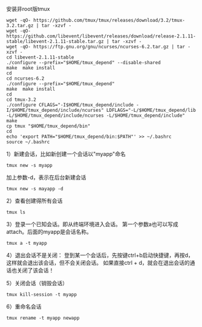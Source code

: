 安装非root版tmux
```
wget -qO- https://github.com/tmux/tmux/releases/download/3.2/tmux-3.2.tar.gz | tar -xzvf -
wget -qO- https://github.com/libevent/libevent/releases/download/release-2.1.11-stable/libevent-2.1.11-stable.tar.gz | tar -xzvf -
wget -qO- https://ftp.gnu.org/gnu/ncurses/ncurses-6.2.tar.gz | tar -xzvf -
cd libevent-2.1.11-stable
./configure --prefix="$HOME/tmux_depend" --disable-shared
make  make install
cd
cd ncurses-6.2
./configure --prefix="$HOME/tmux_depend"
make  make install
cd
cd tmux-3.2
./configure CFLAGS="-I$HOME/tmux_depend/include -I/$HOME/tmux_depend/include/ncurses" LDFLAGS="-L/$HOME/tmux_depend/lib -L/$HOME/tmux_depend/include/ncurses -L/$HOME/tmux_depend/include"
make
cp tmux "$HOME/tmux_depend/bin"
cd
echo 'export PATH="$HOME/tmux_depend/bin:$PATH"' >> ~/.bashrc
source ~/.bashrc
```

1）新建会话，比如新创建一个会话以"myapp"命名
```
tmux new -s myapp
```
加上参数-d，表示在后台新建会话 
```
tmux new -s mayapp -d
```

2）查看创建得所有会话 
```
tmux ls
```

3）登录一个已知会话。即从终端环境进入会话。 
第一个参数a也可以写成attach。后面的myapp是会话名称。 
```
tmux a -t myapp
```

4）退出会话不是关闭： 
登到某一个会话后，先按键ctrl+b启动快捷键，再按d，这样就会退出该会话，但不会关闭会话。 
如果直接ctrl + d，就会在退出会话的通话也关闭了该会话！
 
5）关闭会话（销毁会话）
```
tmux kill-session -t myapp
```

6）重命名会话
```
tmux rename -t myapp newapp
```
